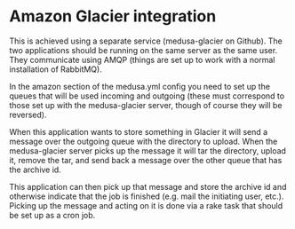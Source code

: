 # Amazon Glacier integration

This is achieved using a separate service (medusa-glacier on Github). The
two applications should be running on the same server as the same user.
They communicate using AMQP (things are set up to work with a normal
installation of RabbitMQ).

In the amazon section of the medusa.yml config you need to set up the
queues that will be used incoming and outgoing (these must correspond to
those set up with the medusa-glacier server, though of course they will
be reversed).

When this application wants to store something in Glacier it will send a
message over the outgoing queue with the directory to upload. When the
medusa-glacier server picks up the message it will tar the directory, upload it,
remove the tar, and send back a message over the other queue that has the
archive id.

This application can then pick up that message and store the archive id and
otherwise indicate that the job is finished (e.g. mail the initiating user, etc.).
Picking up the message and acting on it is done via a rake task that should
be set up as a cron job.